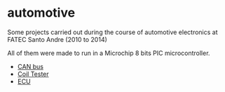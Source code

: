 # automotive

Some projects carried out during the course of automotive electronics at FATEC Santo Andre (2010 to 2014)

All of them were made to run in a Microchip 8 bits PIC microcontroller.

- [CAN bus](https://github.com/freric-51/automotive/tree/master/CAN%20bus)
- [Coil Tester](https://github.com/freric-51/automotive/tree/master/Coil%20Tester)
- [ECU](https://github.com/freric-51/automotive/tree/master/ECU-2013)
